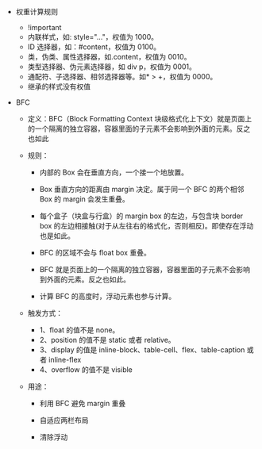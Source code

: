 - 权重计算规则

  - !important
  - 内联样式，如: style="..."，权值为 1000。
  - ID 选择器，如：#content，权值为 0100。
  - 类，伪类、属性选择器，如.content，权值为 0010。
  - 类型选择器、伪元素选择器，如 div p，权值为 0001。
  - 通配符、子选择器、相邻选择器等。如\* > +，权值为 0000。
  - 继承的样式没有权值

- BFC

  - 定义：BFC（Block Formatting Context 块级格式化上下文）就是页面上的一个隔离的独立容器，容器里面的子元素不会影响到外面的元素。反之也如此

  - 规则：

    - 内部的 Box 会在垂直方向，一个接一个地放置。

    - Box 垂直方向的距离由 margin 决定。属于同一个 BFC 的两个相邻 Box 的 margin 会发生重叠。

    - 每个盒子（块盒与行盒）的 margin box 的左边，与包含块 border box 的左边相接触(对于从左往右的格式化，否则相反)。即使存在浮动也是如此。

    - BFC 的区域不会与 float box 重叠。

    - BFC 就是页面上的一个隔离的独立容器，容器里面的子元素不会影响到外面的元素。反之也如此。

    - 计算 BFC 的高度时，浮动元素也参与计算。

  - 触发方式：

    - 1、float 的值不是 none。
    - 2、position 的值不是 static 或者 relative。
    - 3、display 的值是 inline-block、table-cell、flex、table-caption 或者 inline-flex
    - 4、overflow 的值不是 visible

  - 用途：

    - 利用 BFC 避免 margin 重叠

    - 自适应两栏布局

    - 清除浮动
